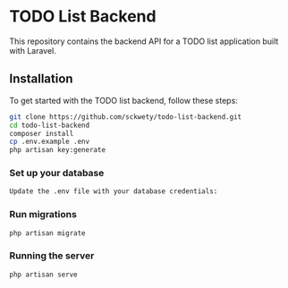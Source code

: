 # TODO List Backend

This repository contains the backend API for a TODO list application built with Laravel.

## Installation

To get started with the TODO list backend, follow these steps:


```sh
git clone https://github.com/sckwety/todo-list-backend.git
cd todo-list-backend
composer install
cp .env.example .env
php artisan key:generate
```

### Set up your database
```sh
Update the .env file with your database credentials:
```

### Run migrations
```sh
php artisan migrate
```

### Running the server
```sh
php artisan serve
```

